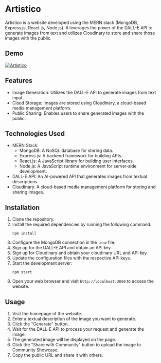 # Artistico
Artistico is a website developed using the MERN stack (MongoDB, Express.js, React.js, Node.js). It leverages the power of the DALL-E API to generate images from text and utilizes Cloudinary to store and share those images with the public.

## Demo
[![Artistico](https://img.youtube.com/vi/Xk_pMoodWRM/0.jpg)](https://www.youtube.com/watch?v=Xk_pMoodWRM)

## Features
- Image Generation: Utilizes the DALL-E API to generate images from text input.
- Cloud Storage: Images are stored using Cloudinary, a cloud-based media management platform.
- Public Sharing: Enables users to share generated images with the public.

## Technologies Used
- MERN Stack:
  - MongoDB: A NoSQL database for storing data.
  - Express.js: A backend framework for building APIs.
  - React.js: A JavaScript library for building user interfaces.
  - Node.js: A JavaScript runtime environment for server-side development.
- DALL-E API: An AI-powered API that generates images from textual descriptions.
- Cloudinary: A cloud-based media management platform for storing and sharing images.

## Installation
1. Clone the repository.
2. Install the required dependencies by running the following command:
   ```
   npm install
   ```
3. Configure the MongoDB connection in the `.env` file.
4. Sign up for the DALL-E API and obtain an API key.
5. Sign up for Cloudinary and obtain your cloudinary URL and API key.
6. Update the configuration files with the respective API keys.
7. Start the development server:
   ```
   npm start
   ```
8. Open your web browser and visit `http://localhost:3000` to access the website.

## Usage
1. Visit the homepage of the website.
2. Enter a textual description of the image you want to generate.
3. Click the "Generate" button.
4. Wait for the DALL-E API to process your request and generate the image.
5. The generated image will be displayed on the page.
6. Click the "Share with Community" button to upload the image to Community Showcase.
7. Copy the public URL and share it with others.
